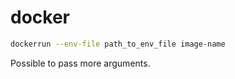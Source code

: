 # docker

```bash
dockerrun --env-file path_to_env_file image-name
```
Possible to pass more arguments.